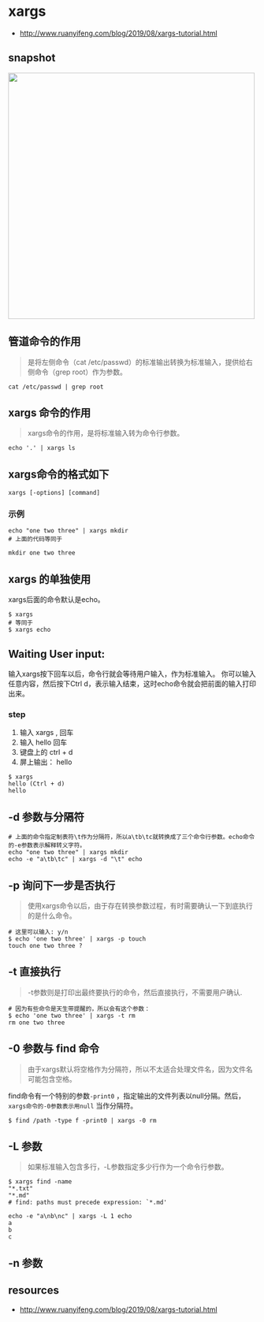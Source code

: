 # xargs
- http://www.ruanyifeng.com/blog/2019/08/xargs-tutorial.html

## snapshot
<img width="500" src="https://www.wangbase.com/blogimg/asset/201908/bg2019080802.jpg"/>

## 管道命令的作用
> 是将左侧命令（cat /etc/passwd）的标准输出转换为标准输入，提供给右侧命令（grep root）作为参数。

```shell
cat /etc/passwd | grep root
```

## xargs 命令的作用
> xargs命令的作用，是将标准输入转为命令行参数。

```shell
echo '.' | xargs ls
```

## xargs命令的格式如下
```shell
xargs [-options] [command]
```
### 示例
```shell
echo "one two three" | xargs mkdir
# 上面的代码等同于

mkdir one two three
```


## xargs 的单独使用
xargs后面的命令默认是echo。
```shell
$ xargs
# 等同于
$ xargs echo
```


## Waiting User input:
输入xargs按下回车以后，命令行就会等待用户输入，作为标准输入。
你可以输入任意内容，然后按下Ctrl d，表示输入结束，这时echo命令就会把前面的输入打印出来。

### step
1. 输入 xargs , 回车
2. 输入 hello 回车
3. 键盘上的 ctrl + d
4. 屏上输出： hello

```shell
$ xargs
hello (Ctrl + d)
hello
```


## -d 参数与分隔符
```shell
# 上面的命令指定制表符\t作为分隔符，所以a\tb\tc就转换成了三个命令行参数。echo命令的-e参数表示解释转义字符。
echo "one two three" | xargs mkdir
echo -e "a\tb\tc" | xargs -d "\t" echo
```

## -p 询问下一步是否执行
> 使用xargs命令以后，由于存在转换参数过程，有时需要确认一下到底执行的是什么命令。

```shell
# 这里可以输入: y/n
$ echo 'one two three' | xargs -p touch
touch one two three ?
```
## -t 直接执行
> -t参数则是打印出最终要执行的命令，然后直接执行，不需要用户确认.
```shell
# 因为有些命令是天生带提醒的，所以会有这个参数：
$ echo 'one two three' | xargs -t rm
rm one two three
```


## -0 参数与 find 命令
> 由于xargs默认将空格作为分隔符，所以不太适合处理文件名，因为文件名可能包含空格。

find命令有一个特别的参数`-print0` ，指定输出的文件列表以null分隔。然后，`xargs命令的-0参数表示用null` 当作分隔符。

```shell
$ find /path -type f -print0 | xargs -0 rm
```

## -L 参数
> 如果标准输入包含多行，-L参数指定多少行作为一个命令行参数。
```shell
$ xargs find -name
"*.txt"   
"*.md"
# find: paths must precede expression: `*.md'
```


```shell
echo -e "a\nb\nc" | xargs -L 1 echo
a
b
c

```
## -n 参数


## resources
- http://www.ruanyifeng.com/blog/2019/08/xargs-tutorial.html

